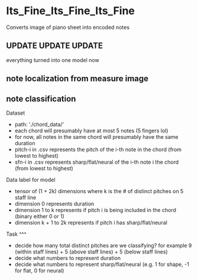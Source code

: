 # Its_Fine_Its_Fine_Its_Fine

Converts image of piano sheet into encoded notes

## UPDATE UPDATE UPDATE

everything turned into one model now

## note localization from measure image


## note classification

Dataset
- path: './chord_data/'
- each chord will presumably have at most 5 notes (5 fingers lol)
- for now, all notes in the same chord will presumably have the same duration
- pitch-i in .csv represents the pitch of the i-th note in the chord (from lowest to highest)
- sfn-i in .csv represents sharp/flat/neural of the i-th note i the chord (from lowest to highest)

Data label for model
- tensor of (1 + 2k) dimensions where k is the # of distinct pitches on 5 staff line
- dimension 0 represents duration 
- dimension 1 to k represents if pitch i is being included in the chord (binary either 0 or 1)
- dimension k + 1 to 2k represents if pitch i has sharp/flat/neural

Task ^^^
- decide how many total distinct pitches are we classifying? for example 9 (within staff lines) + 5 (above staff lines) + 5 (below staff lines)
- decide what numbers to represent duration
- decide what numbers to represent sharp/flat/neural (e.g. 1 for shape, -1 for flat, 0 for neural)